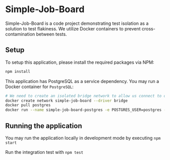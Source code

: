 # Simple-Job-Board

Simple-Job-Board is a code project demonstrating test isolation as a solution to test flakiness. We utilize Docker containers to prevent cross-contamination between tests.

## Setup

To setup this application, please install the required packages via NPM:

```bash
npm install
```

This application has PostgreSQL as a service dependency. You may run a Docker container for `PostgreSQL`:

```sh
# We need to create an isolated bridge network to allow us connect to our instances
docker create network simple-job-board --driver bridge
docker pull postgres
docker run --name simple-job-board-postgres -e POSTGRES_USER=postgres -e POSTGRES_PASSWORD=5uperIn5ecurePa55word -e POSTGRES_DB=simple-job-board -p 5432:5432 -d postgres
```

## Running the application

You may run the application locally in development mode by executing `npm start`

Run the integration test with `npm test`
